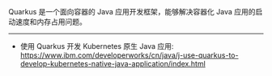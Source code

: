 

Quarkus 是一个面向容器的 Java 应用开发框架，能够解决容器化 Java 应用的启动速度和内存占用问题。

---

* 使用 Quarkus 开发 Kubernetes 原生 Java 应用: https://www.ibm.com/developerworks/cn/java/j-use-quarkus-to-develop-kubernetes-native-java-application/index.html

